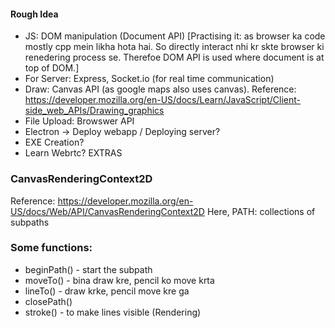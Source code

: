 #### Rough Idea
* JS: DOM manipulation (Document API) [Practising it: as browser ka code mostly cpp mein likha hota hai. So directly interact nhi kr skte browser ki renedering process se. Therefoe DOM API is used where document is at top of DOM.]
* For Server: Express, Socket.io (for real time communication)
* Draw: Canvas API (as google maps also uses canvas). Reference: https://developer.mozilla.org/en-US/docs/Learn/JavaScript/Client-side_web_APIs/Drawing_graphics
* File Upload: Browswer API
* Electron -> Deploy webapp / Deploying server?
* EXE Creation?
* Learn Webrtc? EXTRAS

### CanvasRenderingContext2D 
Reference: https://developer.mozilla.org/en-US/docs/Web/API/CanvasRenderingContext2D
Here, PATH: collections of subpaths
### Some functions:
* beginPath() - start the subpath
* moveTo() - bina draw kre, pencil ko move krta
* lineTo() - draw krke, pencil move kre ga
* closePath()
* stroke() - to make lines visible (Rendering)